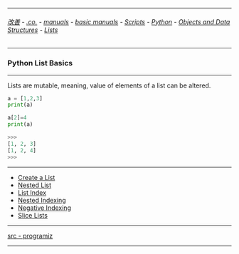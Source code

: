 
---

###### [改善](https://github.com/ttltrk/0C/blob/master/README.MD) - [.co.](https://github.com/ttltrk/PRG/blob/master/CODING.MD) - [manuals](https://github.com/ttltrk/PRG/blob/master/MAN.MD) - [basic manuals](https://github.com/ttltrk/PRG/blob/master/MANUALS.MD) - [Scripts](https://github.com/ttltrk/PRG/blob/master/PY/DOC/SC/SC.MD) - [Python](https://github.com/ttltrk/PRG/blob/master/PY/DOC/OPYM/OPYM.MD) - [Objects and Data Structures](https://github.com/ttltrk/PRG/blob/master/PY/DOC/OPYM/01_OBJ_DS/OBJ_DS.MD) - [Lists](https://github.com/ttltrk/PRG/blob/master/PY/DOC/OPYM/01_OBJ_DS/LISTS/LISTS.MD)

---

### Python List Basics

---

Lists are mutable, meaning, value of elements of a list can be altered.

```python
a = [1,2,3]
print(a)

a[2]=4
print(a)

>>>
[1, 2, 3]
[1, 2, 4]
>>>
```

---

* [Create a List](https://github.com/ttltrk/PRG/blob/master/PY/DOC/OPYM/01_OBJ_DS/LISTS/01_LB/CRE_LIS.MD)
* [Nested List](https://github.com/ttltrk/PRG/blob/master/PY/DOC/OPYM/01_OBJ_DS/LISTS/02_LB/NEST.MD)
* [List Index](https://github.com/ttltrk/PRG/blob/master/PY/DOC/OPYM/01_OBJ_DS/LISTS/03_LB/LIIN.MD)
* [Nested Indexing](https://github.com/ttltrk/PRG/blob/master/PY/DOC/OPYM/01_OBJ_DS/LISTS/04_LB/NES_IND.MD)
* [Negative Indexing](https://github.com/ttltrk/PRG/blob/master/PY/DOC/OPYM/01_OBJ_DS/LISTS/05_LB/NEG_IND.MD)
* [Slice Lists](https://github.com/ttltrk/PRG/blob/master/PY/DOC/OPYM/01_OBJ_DS/LISTS/06_LB/SLICE.MD)

---

[src - programiz](https://www.programiz.com/python-programming/list)

---



